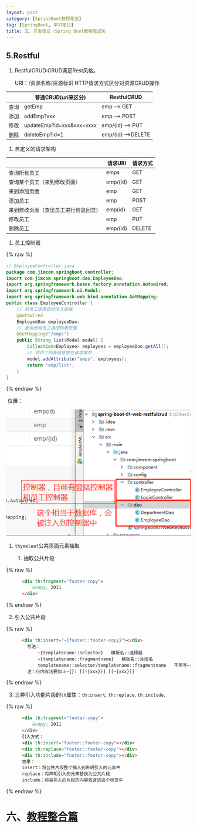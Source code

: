 ```yaml
---
layout: post
category: [SprintBoot教程笔记]
tag: [SpringBoot, 学习笔记] 
title: 五、开发笔记（Spring Boot教程笔记9）
---
```



## 5.Restful

1. RestfulCRUD:CRUD满足Rest风格。

   URI：/资源名称/资源标识	HTTP请求方式区分对资源CRUD操作

|      | 普通CRUD(uri来区分)       | RestfulCRUD        |
| ---- | ------------------------- | ------------------ |
| 查询 | getEmp                    | emp --> GET        |
| 添加 | addEmp?xxx                | emp --> POST       |
| 修改 | updateEmp?id=xxx&xxx=xxxx | emp/{id} --> PUT   |
| 删除 | deleteEmp?id=1            | emp/{id} -->DELETE |

1. 自定义的请求架构

|                                      | 请求URI  | 请求方式 |
| ------------------------------------ | -------- | -------- |
| 查询所有员工                         | emps     | GET      |
| 查询某个员工（来到修改页面）         | emp/{id} | GET      |
| 来到添加页面                         | emp      | GET      |
| 添加员工                             | emp      | POST     |
| 来到修改页面（查出员工进行信息回显） | emp{id}  | GET      |
| 修改员工                             | emp      | PUT      |
| 删除员工                             | emp/{id} | DELETE   |

1. 员工控制器

{% raw %}
```java
// EmployeeController.java
package com.jimcom.springboot.controller;
import com.jimcom.springboot.dao.EmployeeDao;
import org.springframework.beans.factory.annotation.Autowired;
import org.springframework.ui.Model;
import org.springframework.web.bind.annotation.GetMapping;
public class EmployeeController {
    // 将员工信息自动注入进来
    @Autowired
    EmployeeDao employeeDao;
    // 查询所有员工返回列表页面
    @GetMapping("/emps")
    public String list(Model model) {
        Collection<Employee> employees = employeeDao.getAll();
        // 将员工列表信息放在请求域中
        model.addAttribute("emps", employees);
        return "emp/list";
    }
}
```
{% endraw %}

​	位置：

![1534138300937](/assets/images/spring-boot-develop/1534138300937.png)

1. `thymeleaf`公共页面元素抽取

   1. 抽取公共片段

{% raw %}
```html
      <div th:fragment="footer-copy">
          &copy; 2011
      </div>
```
{% endraw %}

   2. 引入公共片段

{% raw %}
```html
      <div th:insert="~{footer::footer-copy}"></div>
      	写法：
      		~{templatename::selector}	模板名::选择器
      		~{templatename::fragmentname}	模板名::片段名
      		templatename::selector/templatename::fragmentname	不用写~{}
      	注：行内写法要加上~{}: [(!{xxx})] [[~{xxx}]]
```
{% endraw %}

   3. 三种引入功能片段的`th`属性：`th:insert`, `th:replace`, `th:include`.

{% raw %}
```html
      <div th:fragment="footer-copy">
          &copy; 2011
      </div>
      引入方式：
      <div th:insert="footer::footer-copy"></div>
      <div th:replace="footer::footer-copy"></div>
      <div th:include="footer::footer-copy"></div>
      效果：
      insert：将公共片段整个插入到声明引入的元素中
      replace：将声明引入的元素替换为公共片段
      include：将被引入的片段的内容包含进这个标签中
```
{% endraw %}

# 六、[教程整合篇](https://www.bilibili.com/video/av23284778/)


